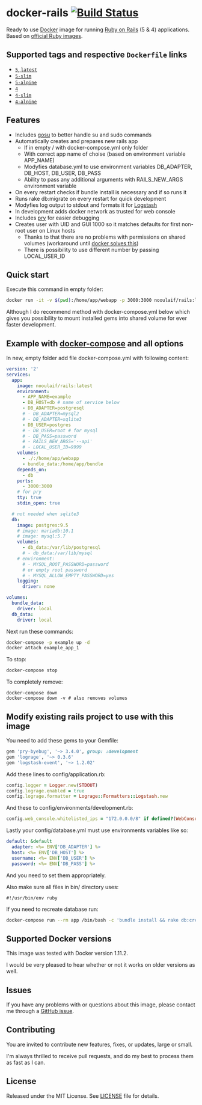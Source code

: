 # docker-rails [![Build Status](https://travis-ci.org/nooulaif/docker-rails.svg?branch=travis-ci)](https://travis-ci.org/nooulaif/docker-rails)

Ready to use [Docker](https://www.docker.com/) image for running [Ruby on Rails](http://rubyonrails.org/) (5 & 4) applications.
Based on [official Ruby images](https://hub.docker.com/_/ruby/).

## Supported tags and respective `Dockerfile` links

- [`5`, `latest`](https://github.com/nooulaif/docker-rails/blob/master/5.dockerfile)
- [`5-slim`](https://github.com/nooulaif/docker-rails/blob/master/5-slim.dockerfile)
- [`5-alpine`](https://github.com/nooulaif/docker-rails/blob/master/5-alpine.dockerfile)
- [`4`](https://github.com/nooulaif/docker-rails/blob/master/4.dockerfile)
- [`4-slim`](https://github.com/nooulaif/docker-rails/blob/master/4-slim.dockerfile)
- [`4-alpine`](https://github.com/nooulaif/docker-rails/blob/master/4-alpine.dockerfile)

## Features
- Includes [gosu](https://github.com/tianon/gosu) to better handle su and sudo commands
- Automatically creates and prepares new rails app
    * If in empty / with docker-compose.yml only folder
    * With correct app name of choise (based on environment variable APP_NAME)
    * Modyfies database.yml to use environment variables DB_ADAPTER, DB_HOST, DB_USER, DB_PASS
    * Ability to pass any additional arguments with RAILS_NEW_ARGS environment variable
- On every restart checks if bundle install is necessary and if so runs it
- Runs rake db:migrate on every restart for quick development
- Modyfies log output to stdout and formats it for [Logstash](https://www.elastic.co/products/logstash)
- In development adds docker network as trusted for web console
- Includes [pry](http://pryrepl.org/) for easier debugging
- Creates user with UID and GUI 1000 so it matches defaults for first non-root user on Linux hosts
    * Thanks to that there are no problems with permissions on shared volumes (workaround until [docker solves this](https://github.com/docker/docker/issues/2259))
    * There is possibility to use different number by passing LOCAL_USER_ID

## Quick start
Execute this command in empty folder:
```bash
docker run -it -v $(pwd):/home/app/webapp -p 3000:3000 nooulaif/rails:latest
```
Although I do recommend method with docker-compose.yml below which gives you possibility to
mount installed gems into shared volume for ever faster development.

## Example with [docker-compose](https://github.com/docker/compose) and all options
In new, empty folder add file docker-compose.yml with following content:
```yaml
version: '2'
services:
  app:
    image: nooulaif/rails:latest
    environment:
      - APP_NAME=example
      - DB_HOST=db # name of service below
      - DB_ADAPTER=postgresql
      # - DB_ADAPTER=mysql2
      # - DB_ADAPTER=sqlite3
      - DB_USER=postgres
      # - DB_USER=root # for mysql
      # - DB_PASS=password
      # - RAILS_NEW_ARGS='--api'
      # - LOCAL_USER_ID=9999
    volumes:
      - ./:/home/app/webapp
      - bundle_data:/home/app/bundle
    depends_on:
      - db
    ports:
      - 3000:3000
    # for pry
    tty: true
    stdin_open: true

  # not needed when sqlite3
  db:
    image: postgres:9.5
    # image: mariadb:10.1
    # image: mysql:5.7
    volumes:
      - db_data:/var/lib/postgresql
      # - db_data:/var/lib/mysql
    # environment:
      # - MYSQL_ROOT_PASSWORD=password
      # or empty root password
      # - MYSQL_ALLOW_EMPTY_PASSWORD=yes
    logging:
      driver: none

volumes:
  bundle_data:
    driver: local
  db_data:
    driver: local
```
Next run these commands:
```bash
docker-compose -p example up -d
docker attach example_app_1
```
To stop:
```bash
docker-compose stop
```
To completely remove:
```
docker-compose down
docker-compose down -v # also removes volumes
```

## Modify existing rails project to use with this image
You need to add these gems to your Gemfile:
```ruby
gem 'pry-byebug', '~> 3.4.0', group: :development
gem 'lograge', '~> 0.3.6'
gem 'logstash-event', '~> 1.2.02'
```
Add these lines to config/application.rb:
```ruby
config.logger = Logger.new(STDOUT)
config.lograge.enabled = true
config.lograge.formatter = Lograge::Formatters::Logstash.new
```
And these to config/environments/development.rb:
```ruby
config.web_console.whitelisted_ips = "172.0.0.0/8" if defined?(WebConsole)
```
Lastly your config/database.yml must use environments variables like so:
```yaml
default: &default
  adapter: <%= ENV['DB_ADAPTER'] %>
  host: <%= ENV['DB_HOST'] %>
  username: <%= ENV['DB_USER'] %>
  password: <%= ENV['DB_PASS'] %>
```
And you need to set them appropriately.

Also make sure all files in bin/ directory uses:
```
#!/usr/bin/env ruby
```
If you need to recreate database run:
```bash
docker-compose run --rm app /bin/bash -c 'bundle install && rake db:create'
```

## Supported Docker versions
This image was tested with Docker version 1.11.2.

I would be very pleased to hear whether or not it works on older versions as well.

## Issues
If you have any problems with or questions about this image, please contact me through a [GitHub issue](https://github.com/nooulaif/docker-rails/issues).

## Contributing
You are invited to contribute new features, fixes, or updates, large or small.

I'm always thrilled to receive pull requests, and do my best to process them as fast as I can.

## License
Released under the MIT License. See [LICENSE](https://github.com/nooulaif/docker-rails/blob/master/LICENSE) file for details.
